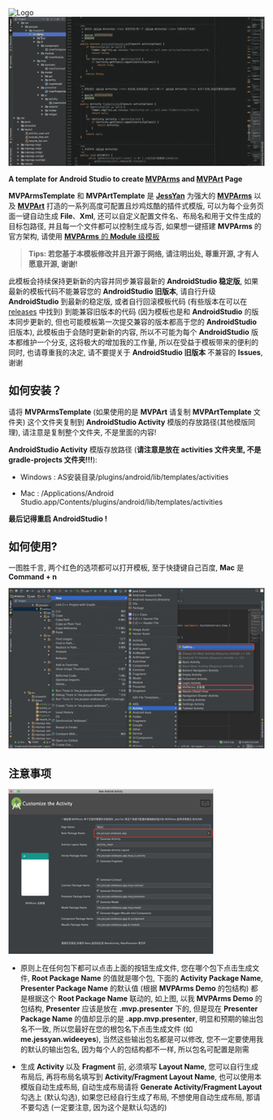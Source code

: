 ![Logo](https://raw.githubusercontent.com/JessYanCoding/MVPArms/master/image/arms_banner_v1.0.jpg)
![gif](art/MVPArmsTemplate.gif)

**A template for Android Studio to create [MVPArms](https://github.com/JessYanCoding/MVPArms) and [MVPArt](https://github.com/JessYanCoding/MVPArt) Page** 

**MVPArmsTemplate** 和 **MVPArtTemplate** 是 [**JessYan**](https://github.com/JessYanCoding) 为强大的 [**MVPArms**](https://github.com/JessYanCoding/MVPArms) 以及 [**MVPArt**](https://github.com/JessYanCoding/MVPArt) 打造的一系列高度可配置且炒鸡炫酷的插件式模版, 可以为每个业务页面一键自动生成 **File**、**Xml**, 还可以自定义配置文件名、布局名和用于文件生成的目标包路径, 并且每一个文件都可以控制生成与否, 如果想一键搭建 **MVPArms** 的官方架构, 请使用 [**MVPArms** 的 **Module** 级模板](https://github.com/JessYanCoding/MVPArms-Module-Template)

> **Tips: 若您基于本模板修改并且开源于网络, 请注明出处, 尊重开源, 才有人愿意开源, 谢谢!**

此模板会持续保持更新新的内容并同步兼容最新的 **AndroidStudio 稳定版**, 如果最新的模板代码不能兼容您的 **AndroidStudio 旧版本**, 请自行升级  **AndroidStudio** 到最新的稳定版, 或者自行回滚模板代码 (有些版本在可以在 [releases](https://github.com/JessYanCoding/MVPArmsTemplate/releases) 中找到) 到能兼容旧版本的代码 (因为模板也是和 **AndroidStudio** 的版本同步更新的, 但也可能模板第一次提交兼容的版本都高于您的 **AndroidStudio** 旧版本), 此模板由于会随时更新新的内容, 所以不可能为每个 **AndroidStudio** 版本都维护一个分支, 这将极大的增加我的工作量, 所以在受益于模板带来的便利的同时, 也请尊重我的决定, 请不要提关于 **AndroidStudio 旧版本** 不兼容的 **Issues**, 谢谢

## 如何安装？

请将 **MVPArmsTemplate** (如果使用的是 **MVPArt** 请复制 **MVPArtTemplate** 文件夹) 这个文件夹复制到 **AndroidStudio Activity** 模版的存放路径(其他模版同理), 请注意是复制整个文件夹, 不是里面的内容!

**AndroidStudio Activity** 模版存放路径 (**请注意是放在 activities 文件夹里, 不是 gradle-projects 文件夹!!!**):

* Windows : AS安装目录/plugins/android/lib/templates/activities

* Mac : /Applications/Android Studio.app/Contents/plugins/android/lib/templates/activities

**最后记得重启 AndroidStudio !**

## 如何使用?

一图胜千言, 两个红色的选项都可以打开模板, 至于快捷键自己百度, **Mac** 是 **Command + n**

![step](art/step.png)

## 注意事项

<img src="art/attention.png" width="80%" height="80%">

* 原则上在任何包下都可以点击上面的按钮生成文件, 您在哪个包下点击生成文件, **Root Package Name** 的值就是哪个包, 下面的 **Activity Package Name**, **Presenter Package Name** 的默认值 (根据 **MVPArms Demo** 的包结构) 都是根据这个 **Root Package Name** 联动的, 如上图, 以我 **MVPArms Demo** 的包结构, **Presenter** 应该是放在 **.mvp.presenter** 下的, 但是现在 **Presenter Package Name** 的值却显示的是 **.app.mvp.presenter**, 明显和预期的输出包名不一致, 所以您最好在您的根包名下点击生成文件 (如 **me.jessyan.wideeyes**), 当然这些输出包名都是可以修改, 您不一定要使用我的默认的输出包名, 因为每个人的包结构都不一样, 所以包名可配置是刚需       

* 生成 **Activity** 以及 **Fragment** 前, 必须填写 **Layout Name**, 您可以自行生成布局后, 再将布局名填写到 **Activity/Fragment Layout Name**, 也可以使用本模版自动生成布局, 自动生成布局请将 **Generate Activity/Fragment Layout** 勾选上 (默认勾选), 如果您已经自行生成了布局, 不想使用自动生成布局, 那请不要勾选 (一定要注意, 因为这个是默认勾选的)



